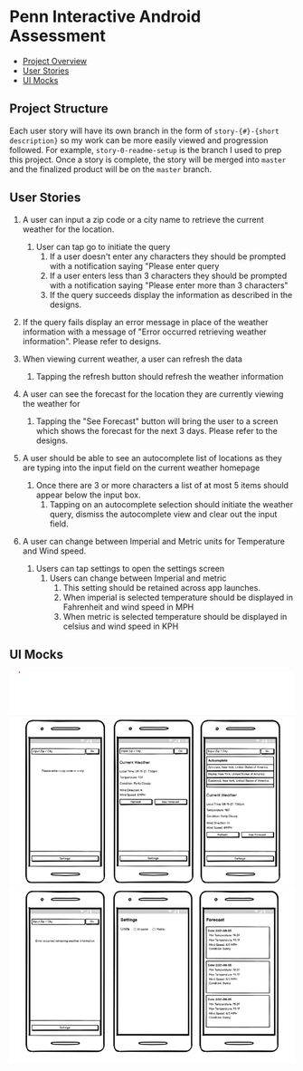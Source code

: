 # Penn Interactive Android Assessment

* [Project Overview](#project-overview)
* [User Stories](#user-stories)
* [UI Mocks](#ui-mocks)

## Project Structure
Each user story will have its own branch in the form of `story-{#}-{short description}` so my work can be more easily viewed and progression followed. For example, `story-0-readme-setup` is the branch I used to prep this project. Once a story is complete, the story will be merged into `master` and the finalized product will be on the `master` branch.

## User Stories
1. A user can input a zip code or a city name to retrieve the current weather for the location. 
    1. User can tap go to initiate the query
        1. If a user doesn't enter any characters they should be prompted with a notification saying "Please enter query 
        2. If a user enters less than 3 characters they should be prompted with a notification saying "Please enter more than 3
characters"
        3. If the query succeeds display the information as described in the designs. 

2. If the query fails display an error message in place of the weather information with a message of "Error occurred retrieving weather
information". Please refer to designs. 

3. When viewing current weather, a user can refresh the data
    1. Tapping the refresh button should refresh the weather information 

4. A user can see the forecast for the location they are currently viewing the weather for
    1. Tapping the "See Forecast" button will bring the user to a screen which shows the forecast for the next 3 days. Please refer to
the designs. 

5. A user should be able to see an autocomplete list of locations as they are typing into the input field on the current weather homepage 
    1. Once there are 3 or more characters a list of at most 5 items should appear below the input box.
        1. Tapping on an autocomplete selection should initiate the weather query, dismiss the autocomplete view and clear out
the input field. 

6. A user can change between Imperial and Metric units for Temperature and Wind speed. 
    1. Users can tap settings to open the settings screen 
        1. Users can change between Imperial and metric
            1. This setting should be retained across app launches. 
            2. When imperial is selected temperature should be displayed in Fahrenheit and wind speed in MPH 
            3. When metric is selected temperature should be displayed in celsius and wind speed in KPH 


## UI Mocks
![mockup 1](docs/mockups1.png)
![mockup 1](docs/mockups2.png)